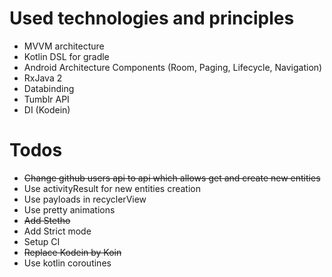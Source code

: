 # Used technologies and principles
* MVVM architecture
* Kotlin DSL for gradle
* Android Architecture Components (Room, Paging, Lifecycle, Navigation)
* RxJava 2
* Databinding
* Tumblr API
* DI (Kodein)

# Todos
* ~~Change github users api to api which allows get and create new entities~~
* Use activityResult for new entities creation
* Use payloads in recyclerView
* Use pretty animations
* ~~Add Stetho~~
* Add Strict mode
* Setup CI
* ~~Replace Kodein by Koin~~
* Use kotlin coroutines
